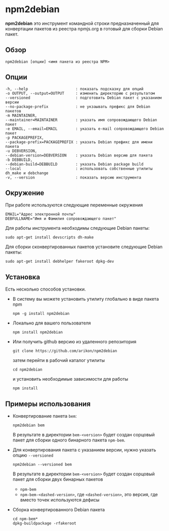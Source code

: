 # npm2debian
**npm2debian** это инструмент командной строки предназначенный для конвертации пакетов из реестра npmjs.org в готовый для сборки Debian пакет. 

## Обзор
 
	npm2debian [опции] <имя пакета из реестра NPM>

## Опции

	-h, --help                     : показать подсказку для опций
	-o OUTPUT, --output=OUTPUT     : изменить директорию с результатом
	--versioned                    : подготовить Debian пакет с указанием версии
	--no-package-prefix            : не укзаывать префикс для Debian пакетов
	-m MAINTAINER,
	--maintainer=MAINTAINER        : указать имя сопровождающего Debian пакет
	-e EMAIL, --email=EMAIL        : указать e-mail сопровождающего Debian пакет
	-p PACKAGEPREFIX,
	--package-prefix=PACKAGEPREFIX : указать Debian префикс для имени пакета
	-u DEBVERSION,
	--debian-version=DEBVERSION    : указать Debian версию для пакета
	-b DEBBUILD,
	--debian-build=DEBBUILD        : указать Debian package build
	--local                        : использовать собственные утилиты dh_make и debchange
	-v, --version                  : показать версию инструмента

## Окружение 

  При работе используются следующие переменные окружения 

	EMAIL="Адрес электронной почты"
	DEBFULLNAME="Имя и Фамилия сопровождающего пакет"

  Для работы инструмента необходимы следующие Debian пакеты:

	sudo apt-get install devscripts dh-make

  Для сборки сконвертированных пакетов установите следующие Debian пакеты:

	sudo apt-get install debhelper fakeroot dpkg-dev

## Установка

  Есть несколько способов установки.

 * В систему вы можете установить утилиту глобально в виде пакета npm

	`npm -g install npm2debian`

 * Локально для вашего пользователя

	`npm install npm2debian`

 * Или получить github версию из удаленного репозитория

	`git clone https://github.com/arikon/npm2debian`

	затем перейти в рабочий каталог утилиты

	`cd npm2debian`

	и установить необходимые зависимости для работы 

	`npm install`

## Примеры использования
  
 * Конвертирование пакета `bem`:

	`npm2debian bem`

	В результате в директории `bem-<version>` будет создан сорцовый пакет для сборки одного бинарного пакета `npm-bem`.

 * Для конвертирования пакета с указанием версии, нужно указать опцию `--versioned`

	`npm2debian --versioned bem`

	В результате в директории `bem-<version>` будет создан сорцовый пакет для сборки двух бинарных пакетов

	 * `npm-bem`
	 * `npm-bem-<dashed-version>`, где `<dashed-version>`, это версия, где вместо точек используются дефисы

 * Сборка конвертированного Debian пакета

	```
	cd npm-bem*
	dpkg-buildpackage -rfakeroot
	```
